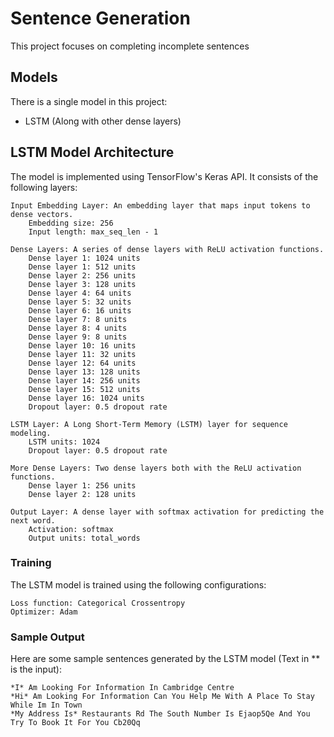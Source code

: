 # Sentence Generation

This project focuses on completing incomplete sentences

## Models
There is a single model in this project:
* LSTM (Along with other dense layers)

## LSTM Model Architecture

The model is implemented using TensorFlow's Keras API. It consists of the following layers:

    Input Embedding Layer: An embedding layer that maps input tokens to dense vectors.
        Embedding size: 256
        Input length: max_seq_len - 1

    Dense Layers: A series of dense layers with ReLU activation functions.
        Dense layer 1: 1024 units
        Dense layer 1: 512 units
        Dense layer 2: 256 units
        Dense layer 3: 128 units
        Dense layer 4: 64 units
        Dense layer 5: 32 units
        Dense layer 6: 16 units
        Dense layer 7: 8 units
        Dense layer 8: 4 units
        Dense layer 9: 8 units
        Dense layer 10: 16 units
        Dense layer 11: 32 units
        Dense layer 12: 64 units
        Dense layer 13: 128 units
        Dense layer 14: 256 units
        Dense layer 15: 512 units
        Dense layer 16: 1024 units
        Dropout layer: 0.5 dropout rate

    LSTM Layer: A Long Short-Term Memory (LSTM) layer for sequence modeling.
        LSTM units: 1024
        Dropout layer: 0.5 dropout rate

    More Dense Layers: Two dense layers both with the ReLU activation functions.
        Dense layer 1: 256 units
        Dense layer 2: 128 units

    Output Layer: A dense layer with softmax activation for predicting the next word.
        Activation: softmax
        Output units: total_words

### Training

The LSTM model is trained using the following configurations:

    Loss function: Categorical Crossentropy
    Optimizer: Adam

### Sample Output

Here are some sample sentences generated by the LSTM model (Text in ** is the input):

    *I* Am Looking For Information In Cambridge Centre
    *Hi* Am Looking For Information Can You Help Me With A Place To Stay While Im In Town
    *My Address Is* Restaurants Rd The South Number Is Ejaop5Qe And You Try To Book It For You Cb20Qq
